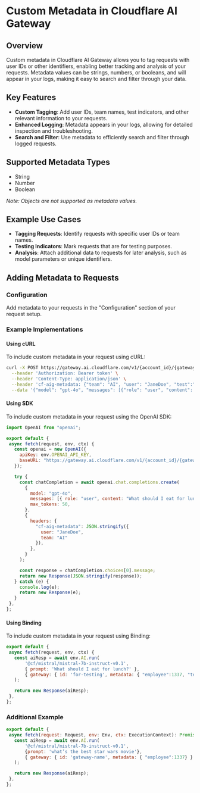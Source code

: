# Custom Metadata in Cloudflare AI Gateway

## Overview

Custom metadata in Cloudflare AI Gateway allows you to tag requests with user IDs or other identifiers, enabling better tracking and analysis of your requests. Metadata values can be strings, numbers, or booleans, and will appear in your logs, making it easy to search and filter through your data.

## Key Features

- **Custom Tagging**: Add user IDs, team names, test indicators, and other relevant information to your requests.
- **Enhanced Logging**: Metadata appears in your logs, allowing for detailed inspection and troubleshooting.
- **Search and Filter**: Use metadata to efficiently search and filter through logged requests.

## Supported Metadata Types

- String
- Number
- Boolean

*Note: Objects are not supported as metadata values.*

## Example Use Cases

- **Tagging Requests**: Identify requests with specific user IDs or team names.
- **Testing Indicators**: Mark requests that are for testing purposes.
- **Analysis**: Attach additional data to requests for later analysis, such as model parameters or unique identifiers.

## Adding Metadata to Requests

### Configuration

Add metadata to your requests in the "Configuration" section of your request setup.

### Example Implementations

#### Using cURL

To include custom metadata in your request using cURL:

```bash
curl -X POST https://gateway.ai.cloudflare.com/v1/{account_id}/{gateway_id}/openai/chat/completions \
  --header 'Authorization: Bearer token' \
  --header 'Content-Type: application/json' \
  --header 'cf-aig-metadata: {"team": "AI", "user": "JaneDoe", "test":"true"}' \
  --data '{"model": "gpt-4o", "messages": [{"role": "user", "content": "What should I eat for lunch?"}]}'
```

#### Using SDK

To include custom metadata in your request using the OpenAI SDK:

```javascript
import OpenAI from "openai";

export default {
 async fetch(request, env, ctx) {
   const openai = new OpenAI({
     apiKey: env.OPENAI_API_KEY,
     baseURL: "https://gateway.ai.cloudflare.com/v1/{account_id}/{gateway_id}/openai",
   });

   try {
     const chatCompletion = await openai.chat.completions.create(
       {
         model: "gpt-4o",
         messages: [{ role: "user", content: "What should I eat for lunch?" }],
         max_tokens: 50,
       },
       {
         headers: {
           "cf-aig-metadata": JSON.stringify({
             user: "JaneDoe",
             team: "AI"
           }),
         },
       }
     );

     const response = chatCompletion.choices[0].message;
     return new Response(JSON.stringify(response));
   } catch (e) {
     console.log(e);
     return new Response(e);
   }
 },
};
```

#### Using Binding

To include custom metadata in your request using Binding:

```javascript
export default {
 async fetch(request, env, ctx) {
   const aiResp = await env.AI.run(
       '@cf/mistral/mistral-7b-instruct-v0.1',
       { prompt: 'What should I eat for lunch?' },
       { gateway: { id: 'for-testing', metadata: { "employee":1337, "team":"AI"} } }
   );

   return new Response(aiResp);
 },
};
```

### Additional Example


```javascript
export default {
 async fetch(request: Request, env: Env, ctx: ExecutionContext): Promise<Response> {
   const aiResp = await env.AI.run(
       '@cf/mistral/mistral-7b-instruct-v0.1',
       {prompt: 'what’s the best star wars movie'},
       { gateway: { id: 'gateway-name', metadata: { "employee":1337} } }
   );

   return new Response(aiResp);
 },
};
```
